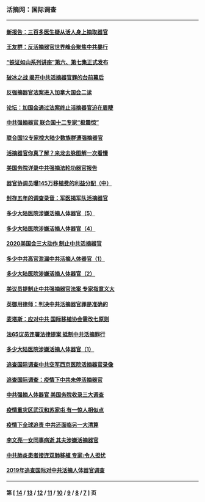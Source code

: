 ### 活摘网：国际调查
---
#### [新报告：三百多医生疑从活人身上摘取器官](../../pages/nf5947/n13703044.md?05160430) 
#### [王友群：反活摘器官世界峰会聚焦中共暴行](../../pages/nf5947/n13250738.md?05160430) 
#### [“铁证如山系列讲座”第六、第七集正式发布](../../pages/nf5947/n13106287.md?05160430) 
#### [破冰之战 揭开中共活摘器官罪的台前幕后](../../pages/nf5947/n13082457.md?05160430) 
#### [反强摘器官法案进入加拿大国会二读](../../pages/nf5947/n13033450.md?05160430) 
#### [论坛：加国会通过法案终止活摘器官迫在眉睫](../../pages/nf5947/n13029839.md?05160430) 
#### [中共强摘器官 联合国十二专家“极震惊”](../../pages/nf5947/n13024313.md?05160430) 
#### [联合国12专家控大陆少数族群遭强摘器官](../../pages/nf5947/n13023877.md?05160430) 
#### [活摘器官你真了解？来龙去脉图解一次看懂](../../pages/nf5947/n13013820.md?05160430) 
#### [美国务院详录中共强摘法轮功器官报告](../../pages/nf5947/n12944519.md?05160430) 
#### [器官协调员曝145万移植费的利益分配（中）](../../pages/nf5947/n12894547.md?05160430) 
#### [封存五年的调查录音：军医揭军队活摘器官](../../pages/nf5947/n12798692.md?05160430) 
#### [多少大陆医院涉嫌活摘人体器官（5）](../../pages/nf5947/n12768383.md?05160430) 
#### [多少大陆医院涉嫌活摘人体器官（4）](../../pages/nf5947/n12664434.md?05160430) 
#### [2020美国会三大动作 制止中共活摘器官](../../pages/nf5947/n12682004.md?05160430) 
#### [多少中共高官泄漏中共活摘人体器官（1）](../../pages/nf5947/n12671234.md?05160430) 
#### [多少大陆医院涉嫌活摘人体器官（2）](../../pages/nf5947/n12655589.md?05160430) 
#### [美议员提制止中共强摘器官法案 专家指意义大](../../pages/nf5947/n12630561.md?05160430) 
#### [英御用律师：判决中共活摘器官罪是准确的](../../pages/nf5947/n12580740.md?05160430) 
#### [麦塔斯：应对中共 国际移植协会需改七原则](../../pages/nf5947/n12514711.md?05160430) 
#### [法65议员连署法律提案 抵制中共活摘罪行](../../pages/nf5947/n12437047.md?05160430) 
#### [多少大陆医院涉嫌活摘人体器官（1）](../../pages/nf5947/n12414284.md?05160430) 
#### [追查国际调查中共空军西京医院活摘器官录像](../../pages/nf5947/n12348837.md?05160430) 
#### [追查国际调查：疫情下中共未停活摘器官](../../pages/nf5947/n12273415.md?05160430) 
#### [中共强摘人体器官 美国务院收录三大调查](../../pages/nf5947/n12181488.md?05160430) 
#### [疫情重灾区武汉和苏家屯 有一惊人相似点](../../pages/nf5947/n12150824.md?05160430) 
#### [疫情下全球追责 中共还面临另一大清算](../../pages/nf5947/n12070397.md?05160430) 
#### [李文亮一女同事病逝 其夫涉嫌活摘器官](../../pages/nf5947/n11957882.md?05160430) 
#### [中共肺炎患者接连双肺移植 专家:令人担忧](../../pages/nf5947/n11945516.md?05160430) 
#### [2019年追查国际对中共活摘人体器官调查](../../pages/nf5947/n11917733.md?05160430) 

---
#### 第 [ [14](./14.md?05160430) / [13](./13.md?05160430) / [12](./12.md?05160430) / [11](./11.md?05160430) / [10](./10.md?05160430) / [9](./9.md?05160430) / [8](./8.md?05160430) / [7](./7.md?05160430) ] 页
